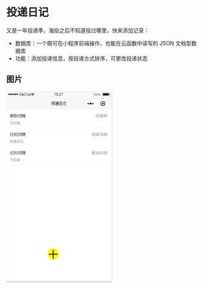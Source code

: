 # 投递日记

又是一年投递季，海投之后不知道投过哪里，快来添加记录：

- 数据库：一个既可在小程序前端操作，也能在云函数中读写的 JSON 文档型数据库
- 功能：添加投递信息，按投递方式排序，可更改投递状态
## 图片
![image](捕获.PNG)
